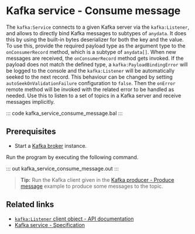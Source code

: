 # Kafka service - Consume message

The `kafka:Service` connects to a given Kafka server via the `kafka:Listener`, and allows to directly bind Kafka messages to subtypes of `anydata`. It does this by using the built-in bytes deserializer for both the key and the value. To use this, provide the required payload type as the argument type to the `onConsumerRecord` method, which is a subtype of `anydata[]`. When new messages are received, the `onConsumerRecord` method gets invoked. If the payload does not match the defined type, a `kafka:PayloadBindingError` will be logged to the console and the `kafka:Listener` will be automatically seeked to the next record. This behaviour can be changed by setting `autoSeekOnValidationFailure` configuration to `false`. Then the `onError` remote method will be invoked with the related error to be handled as needed. Use this to listen to a set of topics in a Kafka server and receive messages implicitly.

::: code kafka_service_consume_message.bal :::

## Prerequisites
- Start a [Kafka broker](https://kafka.apache.org/quickstart) instance.

Run the program by executing the following command.

::: out kafka_service_consume_message.out :::

>**Tip:** Run the Kafka client given in the [Kafka producer - Produce message](/learn/by-example/kafka-producer-produce-message) example to produce some messages to the topic.

## Related links
- [`kafka:Listener` client object - API documentation](https://lib.ballerina.io/ballerinax/kafka/latest#Listener)
- [Kafka service - Specification](https://github.com/ballerina-platform/module-ballerinax-kafka/blob/master/docs/spec/spec.md#432-usage)
